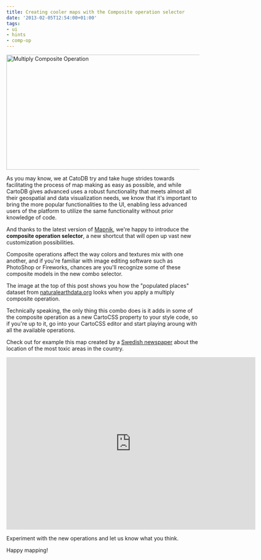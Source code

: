```yaml
---
title: Creating cooler maps with the Composite operation selector
date: '2013-02-05T12:54:00+01:00'
tags:
- ui
- hints
- comp-op
---
```


<a href="http://cartodb.com" title="cartodb window" target="_blank"><img alt="Multiply Composite Operation" height="300" src="http://cartodb.s3.amazonaws.com/tumblr/posts/postComposite.png" width="650"/></a>

As you may know, we at CatoDB try and take huge strides towards facilitating the process of map making as easy as possible, and while CartoDB gives advanced uses a robust functionality that meets almost all their geospatial and data visualization needs, we know that it's important to bring the more popular functionalities to the UI, enabling less advanced users of the platform to utilize the same functionality without prior knowledge of code. 

And thanks to the latest version of <a href="http://mapnik.org/">Mapnik</a>, we're happy to introduce the **composite operation selector**, a new shortcut that will open up vast new customization possibilities. 

Composite operations affect the way colors and textures mix with one another, and if you're familiar with image editing software such as PhotoShop or Fireworks, chances are you'll recognize some of these composite models in the new combo selector. 

The image at the top of this post shows you how the "populated places" dataset from <a href="http://www.naturalearthdata.com/">naturalearthdata.org</a> looks when you apply a multiply composite operation. 

Technically speaking, the only thing this combo does is it adds in some of the composite operation as a new CartoCSS property to your style code, so if you're up to it, go into your CartoCSS editor and start playing aroung with all the available operations. 

Check out for example this map created by a <a href="http://www.aftonbladet.se/nyheter/article16159276.ab">Swedish newspaper</a> about the location of the most toxic areas in the country.

<iframe frameborder="0" height="450" src="http://com.cartodb.shared.s3.amazonaws.com/2.html?title=false&amp;description=false&amp;search=false&amp;shareable=false&amp;cartodb_logo=true" width="650"></iframe>

Experiment with the new operations and let us know what you think.

Happy mapping!
